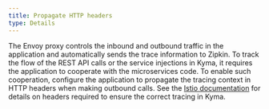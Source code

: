 ```yaml
---
title: Propagate HTTP headers
type: Details
---
```


The Envoy proxy controls the inbound and outbound traffic in the application and automatically sends the trace information to Zipkin. To track the flow of the REST API calls or the service injections in Kyma, it requires the application to cooperate with the microservices code. To enable such cooperation, configure the application to propagate the tracing context in HTTP headers when making outbound calls. See the [Istio documentation](https://istio.io/docs/tasks/telemetry/distributed-tracing/overview/#understanding-what-happened) for details on headers required to ensure the correct tracing in Kyma.
